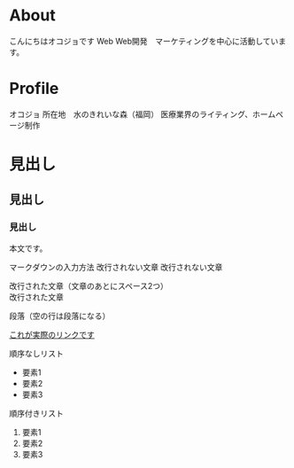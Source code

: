 # About
こんにちはオコジョです
Web
Web開発　マーケティングを中心に活動しています。

# Profile
オコジョ
所在地　水のきれいな森（福岡）
医療業界のライティング、ホームページ制作
# 見出し
## 見出し
### 見出し
本文です。

マークダウンの入力方法
改行されない文章
改行されない文章

改行された文章（文章のあとにスペース2つ）  
改行された文章  

段落（空の行は段落になる）

[これが実際のリンクです](https://www.nnn.ed.nico/lessons/search?q=Web%E3%83%87%E3%82%B6%E3%82%A4%E3%83%B3)

順序なしリスト  
- 要素1  
- 要素2  
- 要素3  
 
順序付きリスト  
 1. 要素1  
 1. 要素2  
 1. 要素3  
 
